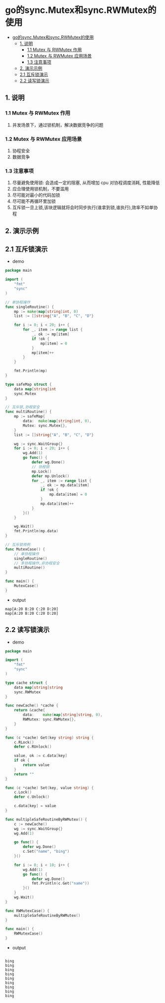 # go的sync.Mutex和sync.RWMutex的使用

- [go的sync.Mutex和sync.RWMutex的使用](#go的syncmutex和syncrwmutex的使用)
  - [1. 说明](#1-说明)
    - [1.1 Mutex 与 RWMutex 作用](#11-mutex-与-rwmutex-作用)
    - [1.2 Mutex 与 RWMutex 应用场景](#12-mutex-与-rwmutex-应用场景)
    - [1.3 注意事项](#13-注意事项)
  - [2. 演示示例](#2-演示示例)
  - [2.1 互斥锁演示](#21-互斥锁演示)
  - [2.2 读写锁演示](#22-读写锁演示)

## 1. 说明

### 1.1 Mutex 与 RWMutex 作用

1. 并发场景下，通过锁机制，解决数据竞争的问题

### 1.2 Mutex 与 RWMutex 应用场景

1. 协程安全
2. 数据竞争

### 1.3 注意事项

1. 尽量避免使用锁: 会造成一定的阻塞, 从而增加 cpu 对协程调度消耗, 性能降低
2. 应合理使用锁机制，不要滥用
3. 尽可能对最小的代码加锁
4. 尽可能不再循环里加锁
5. 互斥锁一旦上锁,该块逻辑就将会时同步执行(谁拿到锁,谁执行),效率不如单协程

## 2. 演示示例

## 2.1 互斥锁演示

- demo

```go
package main

import (
	"fmt"
	"sync"
)

// 单协程操作
func singleRoutine() {
	mp := make(map[string]int, 0)
	list := []string{"A", "B", "C", "D"}

	for i := 0; i < 20; i++ {
		for _, item := range list {
			_, ok := mp[item]
			if !ok {
				mp[item] = 0
			}
			mp[item]++
		}
	}

	fmt.Println(mp)
}

type safeMap struct {
	data map[string]int
	sync.Mutex
}

// 互斥锁,协程安全
func multiRoutine() {
	mp := safeMap{
		data:  make(map[string]int, 0),
		Mutex: sync.Mutex{},
	}
	list := []string{"A", "B", "C", "D"}

	wg := sync.WaitGroup{}
	for i := 0; i < 20; i++ {
		wg.Add(1)
		go func() {
			defer wg.Done()
			// 协程锁
			mp.Lock()
			defer mp.Unlock()
			for _, item := range list {
				_, ok := mp.data[item]
				if !ok {
					mp.data[item] = 0
				}
				mp.data[item]++
			}
		}()
	}

	wg.Wait()
	fmt.Println(mp.data)
}

// 互斥锁用例
func MutexCase() {
	// 单协程操作
	singleRoutine()
	// 多协程操作,非协程安全
	multiRoutine()
}

func main() {
	MutexCase()
}
```

- output

```text
map[A:20 B:20 C:20 D:20]
map[A:20 B:20 C:20 D:20]
```


## 2.2 读写锁演示

- demo

```go
package main

import (
	"fmt"
	"sync"
)

type cache struct {
	data map[string]string
	sync.RWMutex
}

func newCache() *cache {
	return &cache{
		data:    make(map[string]string, 0),
		RWMutex: sync.RWMutex{},
	}
}

func (c *cache) Get(key string) string {
	c.RLock()
	defer c.RUnlock()

	value, ok := c.data[key]
	if ok {
		return value
	}
	return ""
}

func (c *cache) Set(key, value string) {
	c.Lock()
	defer c.Unlock()

	c.data[key] = value
}

func multipleSafeRoutineByRWMutex() {
	c := newCache()
	wg := sync.WaitGroup{}
	wg.Add(1)

	go func() {
		defer wg.Done()
		c.Set("name", "bing")
	}()

	for i := 0; i < 10; i++ {
		wg.Add(1)
		go func() {
			defer wg.Done()
			fmt.Println(c.Get("name"))
		}()
	}
	wg.Wait()
}

func RWMutexCase() {
	multipleSafeRoutineByRWMutex()
}

func main() {
	RWMutexCase()
}
```

- output

```text

bing
bing
bing
bing
bing
bing
bing
bing
bing
```
